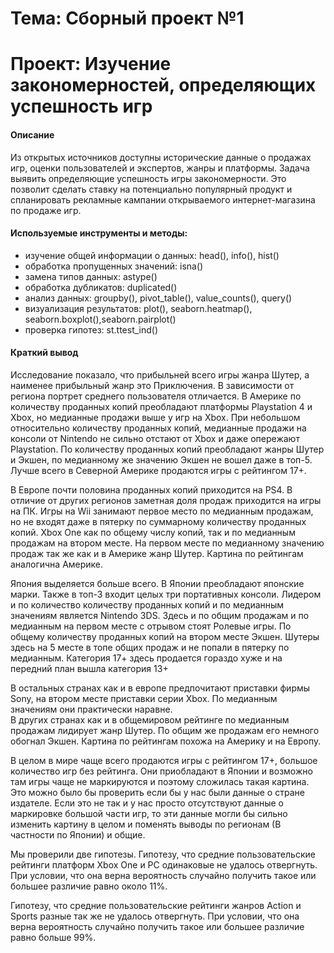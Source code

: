 # Тема: Сборный проект №1
# Проект: Изучение закономерностей, определяющих успешность игр
#### Описание 
Из открытых источников доступны исторические данные о продажах игр, оценки пользователей и экспертов, жанры и платформы. Задача выявить определяющие успешность игры закономерности. Это позволит сделать ставку на потенциально популярный продукт и спланировать рекламные кампании открываемого интернет-магазина по продаже игр.

#### Используемые инструменты и методы:
* изучение общей информации о данных: head(), info(), hist()
* обработка пропущенных значений: isna()
* замена типов данных: astype()
* обработка дубликатов: duplicated()
* анализ данных: groupby(), pivot_table(), value_counts(), query()
* визуализация результатов: plot(), seaborn.heatmap(), seaborn.boxplot(),seaborn.pairplot()
* проверка гипотез: st.ttest_ind()

#### Краткий вывод
Исследование показало, что прибыльней всего игры жанра Шутер, а наименее прибыльный жанр это Приключения. 
В зависимости от региона портрет среднего пользователя отличается.
В Америке по количеству проданных копий преобладают платформы Playstation 4 и Xbox, но медианные продажи выше у игр на Xbox. При небольшом относительно количеству проданных копий, медианные продажи на консоли от Nintendo не сильно отстают от Xbox и даже опережают Playstation. По количеству проданных копий преобладают жанры Шутер и Экшен, по медианному же значению Экшен не вошел даже в топ-5. Лучше всего в Северной Америке продаются игры с рейтингом 17+.

В Европе почти половина проданных копий приходится на PS4. В отличие от других регионов заметная доля продаж приходится на игры на ПК. Игры на Wii занимают первое место по медианным продажам, но не входят даже в пятерку по суммарному количеству проданных копий. Xbox One как по общему числу копий, так и по медианным продажам на втором месте. На первом месте по медианному значению продаж так же как и в Америке жанр Шутер. Картина по рейтингам аналогична Америке.

Япония выделяется больше всего.
В Японии преобладают японские марки. Также в топ-3 входит целых три портативных консоли. 
Лидером и по количество количеству проданных копий и по медианным значениям является Nintendo 3DS.
Здесь и по общим продажам и по медианным на первом месте с отрывом стоят Ролевые игры. По общему количеству проданных копий на втором месте Экшен. Шутеры здесь на 5 месте в топе общих продаж и не попали в пятерку по медианным. Категория  17+ здесь продается гораздо хуже и на передний план вышла категория 13+

В остальных странах как и в европе предпочитают приставки фирмы Sony, на втором месте приставки серии Xbox. По медианным значениям они практически наравне.  
В других странах как и в общемировом рейтинге по медианным продажам лидирует жанр Шутер. По общим же продажам его немного обогнал Экшен. Картина по рейтингам похожа на Америку и  на Европу.

В целом в мире чаще всего продаются игры с рейтингом 17+, большое количество игр без рейтинга. Они приобладают в Японии и возможно там игры чаще не маркируются и поэтому сложилась такая картина. Это можно было бы проверить если бы у нас были данные о стране издателе. Если это не так и у нас просто отсутствуют данные о маркировке большой части игр, то эти данные могли бы сильно изменить картину в целом и поменять выводы по регионам (В частности по Японии) и общие.

Мы проверили две гипотезы.
Гипотезу, что средние пользовательские рейтинги платформ Xbox One и PC одинаковые не удалось отвергнуть. При условии, что она верна вероятность случайно получить такое или большее различие равно около 11%.  

Гипотезу, что средние пользовательские рейтинги жанров Action и Sports разные так же не удалось отвергнуть. При условии, что она верна вероятность случайно получить такое или большее различие равно больше 99%. 
